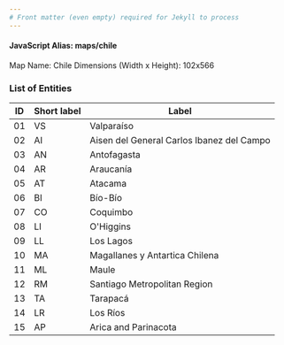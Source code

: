 ```yaml
---
# Front matter (even empty) required for Jekyll to process
---
```


#### JavaScript Alias: maps/chile

Map Name: Chile
Dimensions (Width x Height): 102x566






### List of Entities

ID | Short label | Label
---|---|---|
01|VS|Valparaíso
02|AI|Aisen del General Carlos Ibanez del Campo
03|AN|Antofagasta
04|AR|Araucanía
05|AT|Atacama
06|BI|Bío-Bío
07|CO|Coquimbo
08|LI|O'Higgins
09|LL|Los Lagos
10|MA|Magallanes y Antartica Chilena
11|ML|Maule
12|RM|Santiago Metropolitan Region
13|TA|Tarapacá
14|LR|Los Ríos
15|AP|Arica and Parinacota